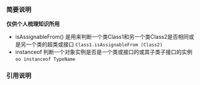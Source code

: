 ### 简要说明

**仅供个人梳理知识所用**

- isAssignableFrom() 是用来判断一个类Class1和另一个类Class2是否相同或是另一个类的超类或接口 `Class1.isAssignableFrom (Class2) `
- instanceof 判断一个对象实例是否是一个类或接口的或其子类子接口的实例 `oo instanceof TypeName`

### 引用说明
